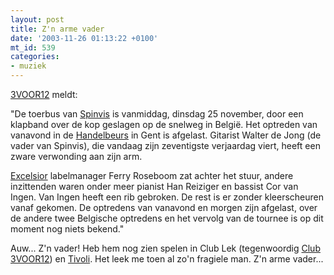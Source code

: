 ```yaml
---
layout: post
title: Z'n arme vader
date: '2003-11-26 01:13:22 +0100'
mt_id: 539
categories:
- muziek
---
```

<a href="http://3voor12.vpro.nl/3voor12/magazines/news/index.jsp?portals=2534202&magazines=10719222&news=15047133">3VOOR12</a> meldt:

"De toerbus van <a href="http://www.spinvis.nl/">Spinvis</a> is vanmiddag, dinsdag 25 november, door een klapband over de kop geslagen op de snelweg in Belgi&euml;. Het optreden van vanavond in de <a href="http://www.handelbeurs.be/">Handelbeurs</a> in Gent is afgelast. Gitarist Walter de Jong (de vader van Spinvis), die vandaag zijn zeventigste verjaardag viert, heeft een zware verwonding aan zijn arm. 
 
<a href="http://www.excelsior-recordings.com/">Excelsior</a> labelmanager Ferry Roseboom zat achter het stuur, andere inzittenden waren onder meer pianist Han Reiziger en bassist Cor van Ingen. Van Ingen heeft een rib gebroken. De rest is er zonder kleerscheuren vanaf gekomen. De optredens van vanavond en morgen zijn afgelast, over de andere twee Belgische optredens en het vervolg van de tournee is op dit moment nog niets bekend."

Auw... Z'n vader! Heb hem nog zien spelen in Club Lek (tegenwoordig <a href="http://www.vpro.nl/club3voor12">Club 3VOOR12</a>) en <a href="http://www.tivoli.nl/">Tivoli</a>. Het leek me toen al zo'n fragiele man. Z'n arme vader...
